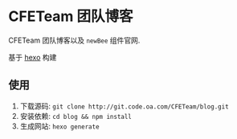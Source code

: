CFETeam 团队博客
================

CFETeam 团队博客以及 `newBee` 组件官网.

基于 [hexo](https://hexo.io/zh-cn/) 构建

使用
----

1.	下载源码: `git clone http://git.code.oa.com/CFETeam/blog.git`
2.	安装依赖: `cd blog && npm install`
3.	生成网站: `hexo generate`
